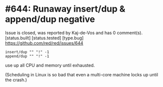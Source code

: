 
#644: Runaway insert/dup & append/dup negative
================================================================================
Issue is closed, was reported by Kaj-de-Vos and has 0 comment(s).
[status.built] [status.tested] [type.bug]
<https://github.com/red/red/issues/644>

```
insert/dup "" "!" -1
append/dup "" "!" -1
```

use up all CPU and memory until exhausted.

(Scheduling in Linux is so bad that even a multi-core machine locks up until the crash.)



